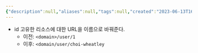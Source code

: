 ```yaml
---
{"description":null,"aliases":null,"tags":null,"created":"2023-06-13T16:49:09","updated":"2023-07-15T21:33:03","title":"slug가 뭐냐","dg-publish":true,"permalink":"/docs/slug가 뭐냐/","dgPassFrontmatter":true}
---
```


- id 고유한 리소스에 대한 URL을 이름으로 바꿔준다. 
	- 이전: `<domain>/user/1`
	- 이후: `<domain/user/choi-wheatley`
